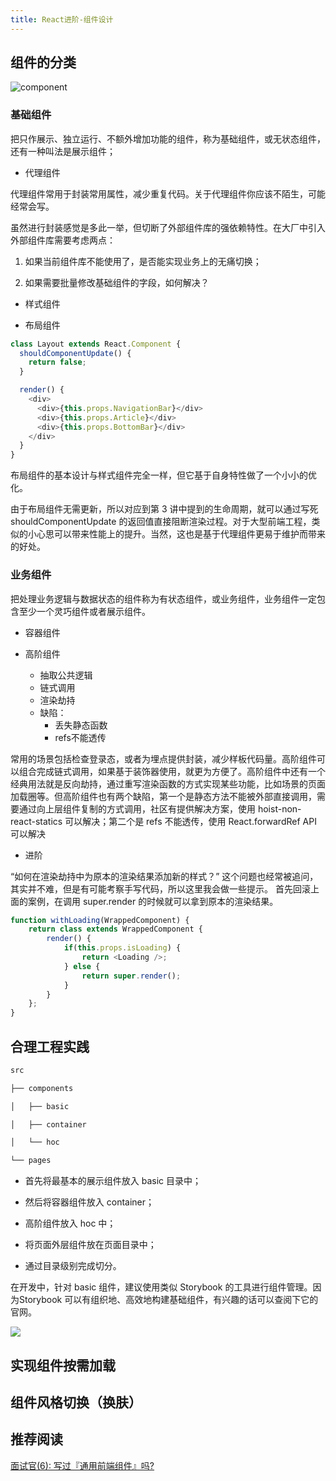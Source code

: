 ```yaml
---
title: React进阶-组件设计
---
```


## 组件的分类

![component](https://s0.lgstatic.com/i/image/M00/84/1C/Ciqc1F_TIY-ANgywAAB0DSyjFv4894.png)

### 基础组件

把只作展示、独立运行、不额外增加功能的组件，称为基础组件，或无状态组件，还有一种叫法是展示组件；

- 代理组件

代理组件常用于封装常用属性，减少重复代码。关于代理组件你应该不陌生，可能经常会写。

虽然进行封装感觉是多此一举，但切断了外部组件库的强依赖特性。在大厂中引入外部组件库需要考虑两点：

1. 如果当前组件库不能使用了，是否能实现业务上的无痛切换；

2. 如果需要批量修改基础组件的字段，如何解决？

- 样式组件

- 布局组件

```js
class Layout extends React.Component {
  shouldComponentUpdate() {
    return false;
  }

  render() {
    <div>
      <div>{this.props.NavigationBar}</div>
      <div>{this.props.Article}</div>
      <div>{this.props.BottomBar}</div>
    </div>
  }
}
```

布局组件的基本设计与样式组件完全一样，但它基于自身特性做了一个小小的优化。

由于布局组件无需更新，所以对应到第 3 讲中提到的生命周期，就可以通过写死shouldComponentUpdate 的返回值直接阻断渲染过程。对于大型前端工程，类似的小心思可以带来性能上的提升。当然，这也是基于代理组件更易于维护而带来的好处。

### 业务组件

把处理业务逻辑与数据状态的组件称为有状态组件，或业务组件，业务组件一定包含至少一个灵巧组件或者展示组件。

- 容器组件

- 高阶组件
    - 抽取公共逻辑
    - 链式调用  
    - 渲染劫持
    - 缺陷：
        - 丢失静态函数
        - refs不能透传

常用的场景包括检查登录态，或者为埋点提供封装，减少样板代码量。高阶组件可以组合完成链式调用，如果基于装饰器使用，就更为方便了。高阶组件中还有一个经典用法就是反向劫持，通过重写渲染函数的方式实现某些功能，比如场景的页面加载圈等。但高阶组件也有两个缺陷，第一个是静态方法不能被外部直接调用，需要通过向上层组件复制的方式调用，社区有提供解决方案，使用 hoist-non-react-statics 可以解决；第二个是 refs 不能透传，使用 React.forwardRef API 可以解决

- 进阶

“如何在渲染劫持中为原本的渲染结果添加新的样式？” 这个问题也经常被追问，其实并不难，但是有可能考察手写代码，所以这里我会做一些提示。
首先回滚上面的案例，在调用 super.render 的时候就可以拿到原本的渲染结果。

```js
function withLoading(WrappedComponent) {
    return class extends WrappedComponent {
        render() {
            if(this.props.isLoading) {
                return <Loading />;
            } else {
                return super.render();
            }
        }
    };
}
```

## 合理工程实践

```js
src

├── components

│   ├── basic

│   ├── container

│   └── hoc

└── pages

```

- 首先将最基本的展示组件放入 basic 目录中；

- 然后将容器组件放入 container；

- 高阶组件放入 hoc 中；

- 将页面外层组件放在页面目录中；

- 通过目录级别完成切分。

在开发中，针对 basic 组件，建议使用类似 Storybook 的工具进行组件管理。因为Storybook 可以有组织地、高效地构建基础组件，有兴趣的话可以查阅下它的官网。

![](https://s0.lgstatic.com/i/image/M00/84/27/CgqCHl_TIbaAEiBdAAEujtJGnY8994.png)

## 实现组件按需加载

## 组件风格切换（换肤）

## 推荐阅读

[面试官(6): 写过『通用前端组件』吗?](https://juejin.cn/post/6844903847874265101#heading-14)
